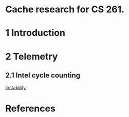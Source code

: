 # Cache research for CS 261.

# 1 Introduction

# 2 Telemetry

## 2.1 Intel cycle counting

[Instability](doc/rdtsc/step.pdf)

# References
